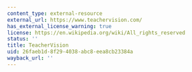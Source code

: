 ```yaml
---
content_type: external-resource
external_url: https://www.teachervision.com/
has_external_license_warning: true
license: https://en.wikipedia.org/wiki/All_rights_reserved
status: ''
title: TeacherVision
uid: 26faeb1d-8f29-4038-abc8-eea8cb23384a
wayback_url: ''
---
```

